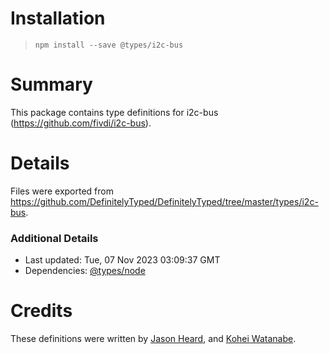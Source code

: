 # Installation
> `npm install --save @types/i2c-bus`

# Summary
This package contains type definitions for i2c-bus (https://github.com/fivdi/i2c-bus).

# Details
Files were exported from https://github.com/DefinitelyTyped/DefinitelyTyped/tree/master/types/i2c-bus.

### Additional Details
 * Last updated: Tue, 07 Nov 2023 03:09:37 GMT
 * Dependencies: [@types/node](https://npmjs.com/package/@types/node)

# Credits
These definitions were written by [Jason Heard](https://github.com/101100), and [Kohei Watanabe](https://github.com/kou029w).
